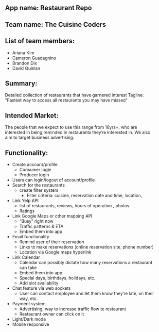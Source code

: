 ## App name: Restaurant Repo 
## Team name: The Cuisine Coders 

## List of team members:
* Ariana Kim 
* Cameron Guadagnino 
* Brandon Dix
* David Quinlan

## Summary:
Detailed collection of restaurants that have garnered interest 
Tagline: "Fastest way to access all restaurants you may have missed"

## Intended Market:
The people that we expect to use this range from 16yrs+, who are interested in being reminded in restaurants they’re interested in. We also aim to target business advertising. 

## Functionality:
* Create account/profile
    * Consumer login 
    * Producer login 
* Users can login/logout of account/profile 
* Search for the restaurants 
    * create filter system 
        * Filter criteria: cuisine, reservation date and time, location, 
* Link Yelp API 
    * list of restaurants, reviews, hours of operation , photos 
    * Ratings
* Link Google Maps or other mapping API
    * “Busy” right now 
    * Traffic patterns & ETA
    * Embed them into app
* Email functionality
    * Remind user of their reservation 
    * Links to make reservations (online reservation site, phone number) 
    * Location via Google maps hyperlink
* Link Calendar 
    * Calendar can possibly dictate how many reservations a restaurant can take 
    * Embed them into app
    * Special days, birthdays, holidays, etc. 
    * Add slot availability 
* Chat feature via web sockets 
    * User can contact employee and let them know they’re late, on their way, etc. 
* Payment system 
    * Advertising, way to increase traffic flow to restaurant 
    * Restaurant owner can click on it
* Light/Dark mode 
* Mobile responsive

